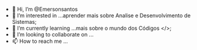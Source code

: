 - 👋 Hi, I’m @Emersonsantos
- 👀 I’m interested in ...aprender mais sobre Analise e Desenvolvimento de Sistemas;
- 🌱 I’m currently learning ...mais sobre o mundo dos Códigos </>;
- 💞️ I’m looking to collaborate on ...
- 📫 How to reach me ...

<!---
Emersonsantos1/Emersonsantos1 is a ✨ special ✨ repository because its `README.md` (this file) appears on your GitHub profile.
You can click the Preview link to take a look at your changes.
--->
